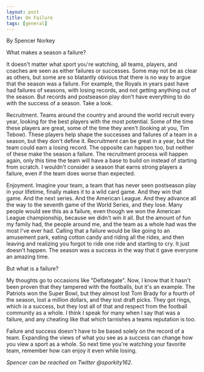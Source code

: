 ```yaml
---
layout: post
title: On Failure
tags: [general]
---
```

By Spencer Norkey

What makes a season a failure?

It doesn't matter what sport you're watching, all teams, players, and coaches are seen as either failures or successes. Some may not be as clear as others, but some are so blatantly obvious that there is no way to argue that the season was a failure. For example, the Royals in years past have had failures of seasons, with losing records, and not getting anything out of the season. But records and postseason play don't have everything to do with the success of a season. Take a look.

Recruitment. Teams around the country and around the world recruit every year, looking for the best players with the most potential. Some of the time these players are great, some of the time they aren't (looking at you, Tim Tebow). These players help shape the successes and failures of a team in a season, but they don't define it. Recruitment can be great in a year, but the team could earn a losing record. The opposite can happen too, but neither of these make the season a failure. The recruitment process will happen again, only this time the team will have a base to build on instead of starting from scratch. I wouldn't consider a season that earns strong players a failure, even if the team does worse than expected.

Enjoyment. Imagine your team, a team that has never seen postseason play in your lifetime, finally makes it to a wild card game. And they win that game. And the next series. And the American League. And they advance all the way to the seventh game of the World Series, and they lose. Many people would see this as a failure, even though we won the American League championship, because we didn't win it all. But the amount of fun my family had, the people around me, and the team as a whole had was the most I've ever had. Calling that a failure would be like going to an amusement park, eating cotton candy and riding all the rides, and then leaving and realizing you forgot to ride one ride and starting to cry. It just doesn't happen. The season was a success in the way that it gave everyone an amazing time.

But what is a failure?

My thoughts go to occasions like "Deflategate". Now, I know that it hasn't been proven that they tampered with the footballs, but it's an example. The Patriots won the Super Bowl, but they almost lost Tom Brady for a fourth of the season, lost a million dollars, and they lost draft picks. They got rings, which is a success, but they lost all of that and respect from the football community as a whole. I think I speak for many when I say that was a failure, and any cheating like that which tarnishes a teams reputation is too.

Failure and success doesn't have to be based solely on the record of a team. Expanding the views of what you see as a success can change how you view a sport as a whole. So next time you're watching your favorite team, remember how can enjoy it even while losing.

<i>Spencer can be reached on Twitter @sporkity162.</i>